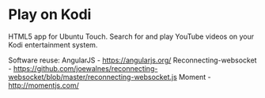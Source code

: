 # Play on Kodi
HTML5 app for Ubuntu Touch. Search for and play YouTube videos on your Kodi entertainment system. 

Software reuse:
AngularJS - https://angularjs.org/
Reconnecting-websocket - https://github.com/joewalnes/reconnecting-websocket/blob/master/reconnecting-websocket.js
Moment - http://momentjs.com/
